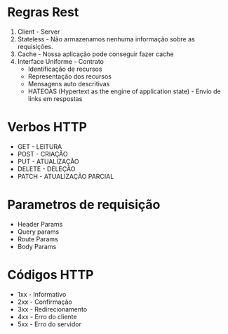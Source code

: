 # Regras Rest
1. Client - Server
2. Stateless - Não armazenamos nenhuma informação sobre as requisições.
3. Cache - Nossa aplicação pode conseguir fazer cache
4. Interface Uniforme - Contrato
    - Identificação de recursos
    - Representação dos recursos
    - Mensagens auto descritivas 
    - HATEOAS (Hypertext as the engine of application state) - Envio de links em respostas

# Verbos HTTP

- GET - LEITURA
- POST - CRIAÇÃO
- PUT - ATUALIZAÇÃO
- DELETE - DELEÇÃO
- PATCH - ATUALIZAÇÃO PARCIAL

# Parametros de requisição

- Header Params
- Query params
- Route Params
- Body Params

# Códigos HTTP

- 1xx - Informativo
- 2xx - Confirmação
- 3xx - Redirecionamento
- 4xx - Erro do cliente
- 5xx - Erro do servidor